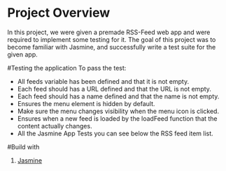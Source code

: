 # Project Overview

In this project, we were given a premade RSS-Feed web app and were required to implement some testing for it. The goal of this project was to become familiar with Jasmine, and successfully write a test suite for the given app.

#Testing the application
To pass the test:

* All feeds variable has been defined and that it is not empty.
* Each feed should has a URL defined and that the URL is not empty.
* Each feed should has a name defined and that the name is not empty.
* Ensures the menu element is hidden by default.
* Make sure the menu changes visibility when the menu icon is clicked.
* Ensures when a new feed is loaded by the loadFeed function that the content actually changes.
* All the Jasmine App Tests you can see below the RSS feed item list.

#Build with
1. [Jasmine](https://github.com/jasmine/jasmine)